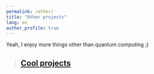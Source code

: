 ```yaml
---
permalink: /other/
title: "Other projects"
lang: en
author_profile: true
---
```


Yeah, I enjoy more things other than quantum computing ;)

> ## [Cool projects](https://xortroll.github.io/)
